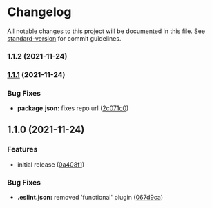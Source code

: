 # Changelog

All notable changes to this project will be documented in this file. See [standard-version](https://github.com/conventional-changelog/standard-version) for commit guidelines.

### 1.1.2 (2021-11-24)

### [1.1.1](https://github.com/k-dill/remember/compare/v1.1.0...v1.1.1) (2021-11-24)


### Bug Fixes

* **package.json:** fixes repo url ([2c071c0](https://github.com/k-dill/remember/commit/2c071c01ae4bfb48b7737934d1cc7bd4346ee4bc))

## 1.1.0 (2021-11-24)


### Features

* initial release ([0a408f1](https://github.com///commit/0a408f11a3c874283f2e4c6764ba7ea62d175f7a))


### Bug Fixes

* **.eslint.json:** removed 'functional' plugin ([067d9ca](https://github.com///commit/067d9ca381665eefd372e2ad13b3ab6134de7d36))
